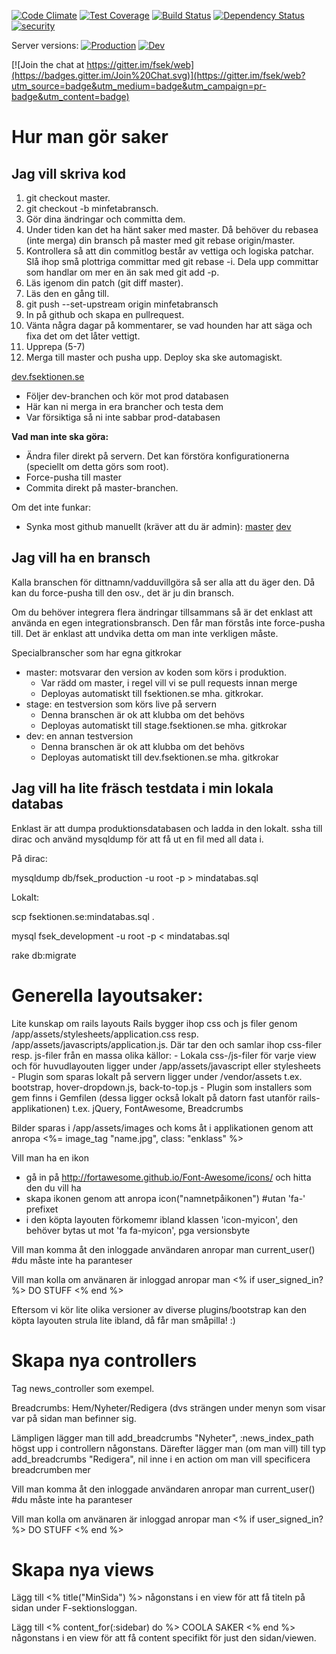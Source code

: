 [![Code Climate](https://codeclimate.com/github/fsek/web/badges/gpa.svg)](https://codeclimate.com/github/fsek/web) [![Test Coverage](https://codeclimate.com/github/fsek/web/badges/coverage.svg)](https://codeclimate.com/github/fsek/web) [![Build Status](https://travis-ci.org/fsek/web.svg?branch=master)](https://travis-ci.org/fsek/web) [![Dependency Status](https://gemnasium.com/fsek/web.svg)](https://gemnasium.com/fsek/web) [![security](https://hakiri.io/github/fsek/web/master.svg)](https://hakiri.io/github/fsek/web/master)

Server versions:
[![Production](http://samson.fsektionen.se/projects/web/stages/production.svg?token=8d70d6eaf8ef80c828d2f1472e89dc6d)](http://samson.fsektionen.se/projects/web/stages/production)
[![Dev](http://samson.fsektionen.se/projects/web/stages/dev.svg?token=8d70d6eaf8ef80c828d2f1472e89dc6d)](http://samson.fsektionen.se/projects/web/stages/dev)

[![Join the chat at https://gitter.im/fsek/web](https://badges.gitter.im/Join%20Chat.svg)](https://gitter.im/fsek/web?utm_source=badge&utm_medium=badge&utm_campaign=pr-badge&utm_content=badge)


Hur man gör saker
================

Jag vill skriva kod
-------------------
1. git checkout master.
2. git checkout -b minfetabransch.
3. Gör dina ändringar och committa dem.
4. Under tiden kan det ha hänt saker med master. Då behöver du rebasea (inte
   merga) din bransch på master med git rebase origin/master.
5. Kontrollera så att din commitlog består av vettiga och logiska patchar. Slå
   ihop små plottriga committar med git rebase -i. Dela upp committar som
   handlar om mer en än sak med git add -p.
6. Läs igenom din patch (git diff master).
7. Läs den en gång till.
8. git push --set-upstream origin minfetabransch
9. In på github och skapa en pullrequest.
10. Vänta några dagar på kommentarer, se vad hounden har att säga och fixa det
    om det låter vettigt.
11. Upprepa (5-7)
12. Merga till master och pusha upp. Deploy ska ske automagiskt.

[dev.fsektionen.se](http://dev.fsektionen.se)
- Följer dev-branchen och kör mot prod databasen
- Här kan ni merga in era brancher och testa dem
- Var försiktiga så ni inte sabbar prod-databasen

__Vad man inte ska göra:__
- Ändra filer direkt på servern. Det kan förstöra konfigurationerna (speciellt om detta görs som root).
- Force-pusha till master
- Commita direkt på master-branchen.

Om det inte funkar:
- Synka most github manuellt (kräver att du är admin): [master](http://fsektionen.se/githook/master) [dev](http://fsektionen.se/githook/dev)

Jag vill ha en bransch
----------------------

Kalla branschen för dittnamn/vadduvillgöra så ser alla att du äger den. Då kan
du force-pusha till den osv., det är ju din bransch.

Om du behöver integrera flera ändringar tillsammans så är det enklast att
använda en egen integrationsbransch. Den får man förstås inte force-pusha till.
Det är enklast att undvika detta om man inte verkligen måste.

Specialbranscher som har egna gitkrokar

* master: motsvarar den version av koden som körs i produktion. 
  * Var rädd om master, i regel vill vi se pull requests innan merge
  * Deployas automatiskt till fsektionen.se mha. gitkrokar. 
* stage: en testversion som körs live på servern
  * Denna branschen är ok att klubba om det behövs
  * Deployas automatiskt till stage.fsektionen.se mha. gitkrokar
* dev: en annan testversion
  * Denna branschen är ok att klubba om det behövs
  * Deployas automatiskt till dev.fsektionen.se mha. gitkrokar

Jag vill ha lite fräsch testdata i min lokala databas
-----------------------------------------------------

Enklast är att dumpa produktionsdatabasen och ladda in den lokalt. ssha till
dirac och använd mysqldump för att få ut en fil med all data i.

På dirac:

mysqldump db/fsek_production -u root -p > mindatabas.sql

Lokalt:

scp fsektionen.se:mindatabas.sql .

mysql fsek_development -u root -p < mindatabas.sql

rake db:migrate


Generella layoutsaker:
======================
Lite kunskap om rails layouts
  Rails bygger ihop css och js filer genom /app/assets/stylesheets/application.css resp. /app/assets/javascripts/application.js.
  Där tar den och samlar ihop css-filer resp. js-filer från en massa olika källor:
    - Lokala css-/js-filer för varje view och för huvudlayouten ligger under
        /app/assets/javascript eller stylesheets
    - Plugin som sparas lokalt på servern ligger under
        /vendor/assets
        t.ex. bootstrap, hover-dropdown.js, back-to-top.js
    - Plugin som installers som gem finns i Gemfilen (dessa ligger också lokalt på datorn fast utanför rails-applikationen)
        t.ex. jQuery, FontAwesome, Breadcrumbs

  Bilder sparas i /app/assets/images och koms åt i applikationen genom att anropa
    <%= image_tag "name.jpg", class: "enklass" %>


Vill man ha en ikon 
  - gå in på http://fortawesome.github.io/Font-Awesome/icons/ och hitta den du vill ha
  - skapa ikonen genom att anropa
      icon("namnetpåikonen") #utan 'fa-' prefixet
  - i den köpta layouten förkomemr ibland klassen 'icon-myicon', den behöver bytas ut mot 'fa fa-myicon', pga versionsbyte

Vill man komma åt den inloggade användaren anropar man
  current_user() #du måste inte ha paranteser

Vill man kolla om använaren är inloggad anropar man
  <% if user_signed_in? %>
    DO STUFF
  <% end %>

Eftersom vi kör lite olika versioner av diverse plugins/bootstrap kan den köpta layouten strula lite ibland, då får man småpilla! :)


Skapa nya controllers
=====================
Tag news_controller som exempel.

Breadcrumbs:
  Hem/Nyheter/Redigera (dvs strängen under menyn som visar var på sidan man befinner sig.

  Lämpligen lägger man till
    add_breadcrumbs "Nyheter", :news_index_path
  högst upp i controllern någonstans. Därefter lägger man (om man vill) till typ
    add_breadcrumbs "Redigera", nil
  inne i en action om man vill specificera breadcrumben mer


Vill man komma åt den inloggade användaren anropar man
  current_user() #du måste inte ha paranteser

Vill man kolla om använaren är inloggad anropar man
  <% if user_signed_in? %>
    DO STUFF
  <% end %>

Skapa nya views
===============
Lägg till 
  <% title("MinSida") %> 
någonstans i en view för att få titeln på sidan under F-sektionsloggan.

Lägg till
  <% content_for(:sidebar) do %>
    COOLA SAKER
  <% end %>
någonstans i en view för att få content specifikt för just den sidan/viewen.

